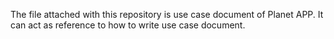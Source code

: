 The file attached with this repository is use case document of Planet APP. It can act as reference to how to write use case document.
